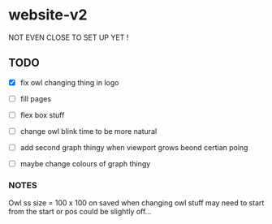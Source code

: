 # website-v2

NOT EVEN CLOSE TO SET UP YET ! 



## TODO

- [x] fix owl changing thing in logo
- [ ] fill pages
- [ ] flex box stuff 
- [ ] change owl blink time to be more natural 
- [ ] add second graph thingy when viewport grows beond certian poing
- [ ] maybe change colours of graph thingy


### NOTES

Owl ss size = 100 x 100 on saved 
when changing owl stuff may need to start from the start or pos could be slightly off...
